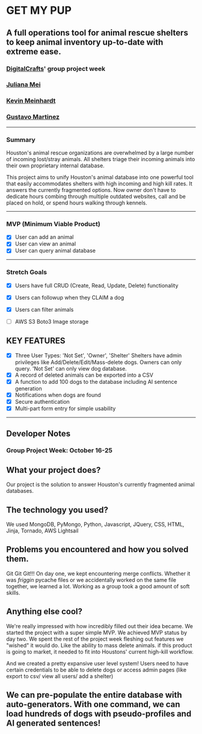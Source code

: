 # GET MY PUP
## A full operations tool for animal rescue shelters to keep animal inventory up-to-date with extreme ease.

### [DigitalCrafts](https://www.DigitalCrafts.com)' group project week

### [Juliana Mei](https://github.com/julianapeace)

### [Kevin Meinhardt](https://github.com/KevinMind)

### [Gustavo Martinez](https://github.com/gmartinez31)

---------

### Summary
Houston's animal rescue organizations are overwhelmed by a large number of incoming lost/stray animals. All shelters triage their incoming animals into their own proprietary internal database.

This project aims to unify Houston's animal database into one powerful tool that easily accommodates shelters with high incoming and high kill rates. It answers the currently fragmented options. Now owner don't have to dedicate hours combing through multiple outdated websites, call and be placed on hold, or spend hours walking through kennels.

---------

### MVP (Minimum Viable Product)
- [x] User can add an animal
- [x] User can view an animal
- [x] User can query animal database

---------

### Stretch Goals
- [x] Users have full CRUD (Create, Read, Update, Delete) functionality
- [x] Users can followup when they CLAIM a dog
- [x] Users can filter animals
- [ ] AWS S3 Boto3 Image storage



## KEY FEATURES
- [x] Three User Types: 'Not Set', 'Owner', 'Shelter'
Shelters have admin privileges like Add/Delete/Edit/Mass-delete dogs. Owners can only query. 'Not Set' can only view dog database.
- [x] A record of deleted animals can be exported into a CSV
- [x] A function to add 100 dogs to the database including AI sentence generation
- [x] Notifications when dogs are found
- [x] Secure authentication
- [x] Multi-part form entry for simple usability

--------
## Developer Notes
### Group Project Week: October 16-25

## What your project does?
Our project is the solution to answer Houston's currently fragmented animal databases.

## The technology you used?
We used MongoDB, PyMongo, Python, Javascript, JQuery, CSS, HTML, Jinja, Tornado, AWS Lightsail

## Problems you encountered and how you solved them.

Git Git Git!!! On day one, we kept encountering merge conflicts. Whether it was *friggin* pycache files or we accidentally worked on the same file together, we learned a lot. Working as a group took a good amount of soft skills.

## Anything else cool?

We're really impressed with how incredibly filled out their idea became. We started the project with a super simple MVP. We achieved MVP status by day two. We spent the rest of the project week fleshing out features we "wished" it would do. Like the ability to mass delete animals. if this product is going to market, it needed to fit into Houstons' current high-kill workflow.

And we created a pretty expansive user level system! Users need to have certain credentials to be able to delete dogs or access admin pages (like export to csv/ view all users/ add a shelter)

We can pre-populate the entire database with auto-generators. With one command, we can load hundreds of dogs with pseudo-profiles and AI generated sentences!
------

